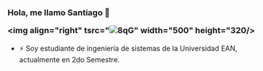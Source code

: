 ### Hola, me llamo Santiago 👋 <p><img align="right" tsrc="![8qG](https://user-images.githubusercontent.com/102564125/160720662-bd3343cf-6ca1-4110-915e-c1e8a1075df9.gif)" width="500" height="320/></p> 

- ⚡ Soy estudiante de ingeniería de sistemas de la Universidad EAN, actualmente en 2do Semestre.

